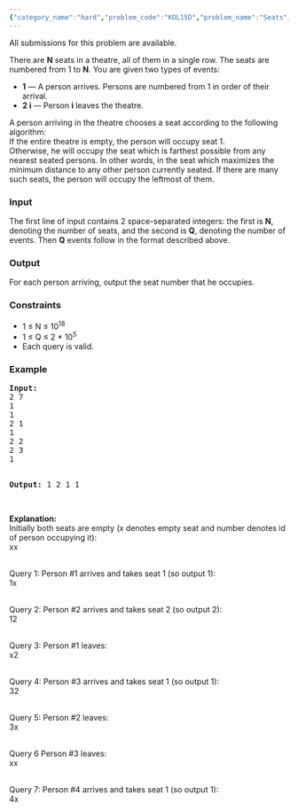 ```yaml
---
{"category_name":"hard","problem_code":"KOL15D","problem_name":"Seats","languages_supported":{"0":"C","1":"CPP14","2":"JAVA","3":"PYTH","4":"PYTH 3.5"},"max_timelimit":2,"source_sizelimit":50000,"problem_author":"balajiganapath","problem_tester":null,"date_added":"11-10-2015","tags":{"0":"acmkol15","1":"balajiganapath","2":"maps","3":"medium","4":"tree","5":"tree"},"editorial_url":"http://discuss.codechef.com/problems/KOL15D","time":{"view_start_date":1446296400,"submit_start_date":1446296400,"visible_start_date":1446296400,"end_date":1735669800},"is_direct_submittable":false,"layout":"problem"}
---
```

<span class="solution-visible-txt">All submissions for this problem are available.</span><p>
There are <b>N</b> seats in a theatre, all of them in a single row. The seats are numbered from 1 to <b>N</b>. You are given two types of events:
</p>
<ul>
<li><b>1</b> — A person arrives. Persons are numbered from 1 in order of their arrival.</li>
<li><b>2 i</b> — Person <b>i</b> leaves the theatre.</li>
</ul>
<p>
A person arriving in the theatre chooses a seat according to the following algorithm:<br/>
If the entire theatre is empty, the person will occupy seat 1.<br/>
Otherwise, he will occupy the seat which is farthest possible from any nearest seated persons. In other words, in the seat which maximizes the minimum distance to any other person currently seated. If there are many such seats, the person will occupy the leftmost of them.
</p>

<h3>Input</h3>
The first line of input contains 2 space-separated integers: the first is <b>N</b>, denoting the number of seats, and the second is <b>Q</b>, denoting the number of events.
Then <b>Q</b> events follow in the format described above.

<h3>Output</h3>
For each person arriving, output the seat number that he occupies.

<h3>Constraints</h3>
<ul>
<li>1 ≤ N ≤ 10<sup>18</sup></li>
<li>1 ≤ Q ≤ 2 * 10<sup>5</sup></li>
<li>Each query is valid.</li>
</ul>
<h3>Example</h3>
<pre><b>Input:</b>
2 7
1
1
2 1
1
2 2
2 3
1

<b>Output:</b>
1
2
1
1
</pre>

<br><b>Explanation:</b><br>
Initially both seats are empty (x denotes empty seat and number denotes id of person occupying it):<br>
xx<br><br>

Query 1: Person #1 arrives and takes seat 1 (so output 1):<br>
1x<br><br>

Query 2: Person #2 arrives and takes seat 2 (so output 2):<br>
12<br><br>

Query 3: Person #1 leaves:<br>
x2<br><br>

Query 4: Person #3 arrives and takes seat 1 (so output 1):<br>
32<br><br>

Query 5: Person #2 leaves:<br>
3x<br><br>

Query 6 Person #3 leaves:<br>
xx<br><br>

Query 7: Person #4 arrives and takes seat 1 (so output 1):<br>
4x<br><br>


